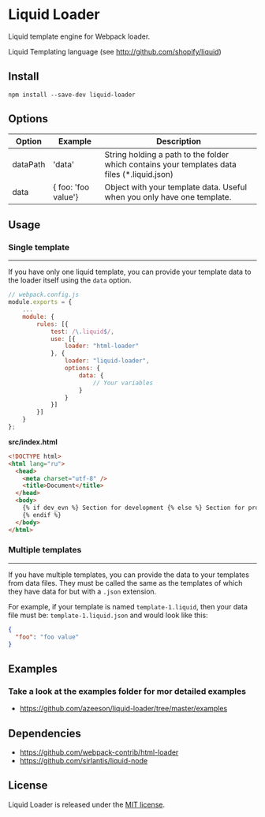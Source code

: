 # Liquid Loader

Liquid template engine for Webpack loader.

Liquid Templating language (see http://github.com/shopify/liquid)

## Install

```
npm install --save-dev liquid-loader
```

## Options

| Option   | Example             | Description                                                                                   |
| -------- | ------------------- | --------------------------------------------------------------------------------------------- |
| dataPath | 'data'              | String holding a path to the folder which contains your templates data files (\*.liquid.json) |
| data     | { foo: 'foo value'} | Object with your template data. Useful when you only have one template.                       |

## Usage

### Single template

---

If you have only one liquid template, you can provide your template data to the loader itself using the `data` option.

```js
// webpack.config.js
module.exports = {
    ...
    module: {
        rules: [{
            test: /\.liquid$/,
            use: [{
                loader: "html-loader"
            }, {
                loader: "liquid-loader",
                options: {
                    data: {
                        // Your variables
                    }
                }
            }]
        }]
    }
};
```

**src/index.html**

```html
<!DOCTYPE html>
<html lang="ru">
  <head>
    <meta charset="utf-8" />
    <title>Document</title>
  </head>
  <body>
    {% if dev_evn %} Section for development {% else %} Section for production
    {% endif %}
  </body>
</html>
```

### Multiple templates

---

If you have multiple templates, you can provide the data to your templates from data files. They must be called the same as the templates of which they have data for but with a `.json` extension.

For example, if your template is named `template-1.liquid`, then your data file must be: `template-1.liquid.json` and would look like this:

```json
{
  "foo": "foo value"
}
```

## Examples

### Take a look at the examples folder for mor detailed examples

- https://github.com/azeeson/liquid-loader/tree/master/examples

## Dependencies

- https://github.com/webpack-contrib/html-loader
- https://github.com/sirlantis/liquid-node

## License

Liquid Loader is released under the [MIT license](http://www.opensource.org/licenses/MIT).
